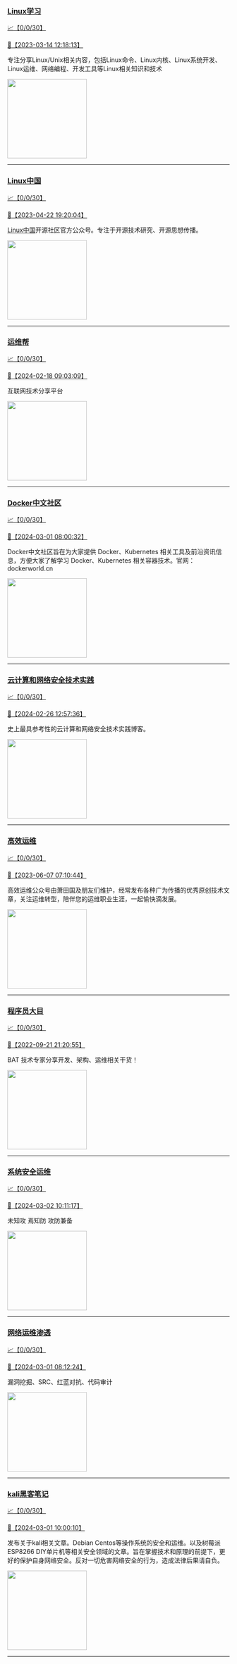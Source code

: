 
### [Linux学习](http://wechat.doonsec.com/wechat_echarts/?biz=MzI4MDEwNzAzNg==)

[:chart_with_upwards_trend:【0/0/30】](http://wechat.doonsec.com/wechat_echarts/?biz=MzI4MDEwNzAzNg==)

[:camera_flash:【2023-03-14 12:18:13】](https://mp.weixin.qq.com/s?__biz=MzI4MDEwNzAzNg==&mid=2649460110&idx=2&sn=d76412a9e0687ffe50c359ea4332a1a2&chksm=f3a2acfdc4d525ebb2f44288f886f46ce16507e0305ee1fcc74cb305757dd68610e87f461665&scene=27#wechat_redirect)

专注分享Linux/Unix相关内容，包括Linux命令、Linux内核、Linux系统开发、Linux运维、网络编程、开发工具等Linux相关知识和技术

<img align="top" width="180" src="http://open.weixin.qq.com/qr/code?username=gh_cb990d3ccd5f" alt="" />

---


### [Linux中国](http://wechat.doonsec.com/wechat_echarts/?biz=MjM5NjQ4MjYwMQ==)

[:chart_with_upwards_trend:【0/0/30】](http://wechat.doonsec.com/wechat_echarts/?biz=MjM5NjQ4MjYwMQ==)

[:camera_flash:【2023-04-22 19:20:04】](https://mp.weixin.qq.com/s?__biz=MjM5NjQ4MjYwMQ==&mid=2664678930&idx=3&sn=e1cd00ae476511afb34f4785124fb41a&chksm=bdcffd548ab87442b492af73b3af4e275b5439bd53b739798b806ed6947ab03e47e8efbe9a59&scene=27#wechat_redirect)

[Linux中国](https://linux.cn/)开源社区官方公众号。专注于开源技术研究、开源思想传播。

<img align="top" width="180" src="http://open.weixin.qq.com/qr/code?username=gh_52ef55f8adfd" alt="" />

---


### [运维帮](http://wechat.doonsec.com/wechat_echarts/?biz=MzA3MzYwNjQ3NA==)

[:chart_with_upwards_trend:【0/0/30】](http://wechat.doonsec.com/wechat_echarts/?biz=MzA3MzYwNjQ3NA==)

[:camera_flash:【2024-02-18 09:03:09】](https://mp.weixin.qq.com/s?__biz=MzA3MzYwNjQ3NA==&mid=2651301313&idx=1&sn=968508c3084bed86c1b0c8d4bce6a3a1&chksm=85ebcac81642718a0c3c2c361b768b105d9da662e5f0b4c95688fe2b72f67a15bec76d2a0a1c&scene=27&key=fb4f774344962fc8e2d80e64f4d14d94c3879f22f0b45119bc561ae3d07d6fb5b6090577c728e06a1335e3fea842beb500c07cb68e189ad3ea6f6de441e40a2139836e78c1e189f8cb6769843f7b4522255422061808935f82830bf46e04cfb9b527ed162d22f5cf508d949aa6b98ead912c271f6c80b08f4779845468421007&ascene=0&uin=MzgxODQ4MjMz&devicetype=Windows+10+x64&version=63090819&lang=zh_CN&countrycode=GY&exportkey=n_ChQIAhIQ557o9J9cIyZDi2FnqH0XsxLgAQIE97dBBAEAAAAAAEtiKoCZqlcAAAAOpnltbLcz9gKNyK89dVj0NFy1J8wo2Gz5mdEjz142iFhMRT0HywWtMCUI8DRKX8i2CSLXyTuENhkUVKOqmHan%2FZ8Ur51Jiehzj2wWKMeqZvBRnSPfHHRTh9xHBRFnudO%2FIKoHBzxF2iv%2BLYGaEFHYfTfIb9O1pDBKa9xWpYXh5TKDJ99f7v67Kr72T57otxpWJYv3m152Q8rUBEAzZoeagNXbhTKmz5bOLHQolbuZDtJxubJDHI%2F12l4uZWxT9%2F7c1T0PA5KzEL9s&acctmode=0&pass_ticket=4WGrP8KQEhTm3hIaEj7UZ5%2F5wRmsbxUGPnmGk4r%2BRD8j5lTNm0B%2Bgsd5Yjc3dO%2F9zEnffNkp4GrgiPPbtNE9Bw%3D%3D&wx_header=1&scene=27#wechat_redirect)

互联网技术分享平台

<img align="top" width="180" src="http://open.weixin.qq.com/qr/code?username=gh_445a39329cd8" alt="" />

---


### [Docker中文社区](http://wechat.doonsec.com/wechat_echarts/?biz=MzI1NzI5NDM4Mw==)

[:chart_with_upwards_trend:【0/0/30】](http://wechat.doonsec.com/wechat_echarts/?biz=MzI1NzI5NDM4Mw==)

[:camera_flash:【2024-03-01 08:00:32】](https://mp.weixin.qq.com/s?__biz=MzI1NzI5NDM4Mw==&mid=2247496891&idx=1&sn=1dcdc726d66e0fb9110eb85a7923839a&chksm=eb112c3e3d87a18272954e2b622dc14c4d20ffd4bbebf7b319b8ba4cece9b2299ca24703a9b6&scene=27&key=a2847c972f830c4175831efa106a792b49125e84c920af2b0c488e489723508dc0231db40a05ec566e9d33a962185c013046d7b41eea0c3577dd81588f363ed6bfe1e6401ac76d5675b131bc5ebb52f8f995f7514bd0490014b553d606e60eeaa1de7a5c4285b4cc4e91c7eb80c305c79b3b668e57d0a350f1f8f36f9d2e0470&ascene=15&uin=NTY2NTA4NjQ%3D&devicetype=Windows+10+x64&version=63060012&lang=zh_CN&session_us=gh_262d08c8f1ee&countrycode=AL&exportkey=n_ChQIAhIQAwcTveIC%2FvlJOtk%2FzxNapRLuAQIE97dBBAEAAAAAAE0hJ%2FJmMiAAAAAOpnltbLcz9gKNyK89dVj054KNBv4MzqQOSrRv1f%2Fa4%2BejavNO4U%2BIQHQvOiSdkbZEX0aZItsCN0pMF2TlhmeThzF2EGRs7DsjfxzWGhYAhemQQsth5B%2Fzs1Xq4Ks2Zgxga8byslHmsIAKeusWi5vKvIyNR7kwS1UfFdTvS8MUFvdHsjvBdeUjxBpiU2L4kEhv0refYAdrP09w6caeZ9ScHzmt9Pops%2Bzm0m%2FPXAIryqN6Y7UEkYOyn%2BnwdcjBLJAPKV9oW0STVXjitX6wr88ZU00l7nCYZ4A%3D&acctmode=0&pass_ticket=rGxaOUdR5FbsY60AtMc%2B8giKGGYeU5Gfrzx9TdcaLDuO1VQ84BMXBCGkbitVhOkV4Cuh7aGY72q6e9lZc11QXA%3D%3D&wx_header=0&fontgear=2&scene=27#wechat_redirect)

Docker中文社区旨在为大家提供 Docker、Kubernetes 相关工具及前沿资讯信息，方便大家了解学习 Docker、Kubernetes 相关容器技术。官网：dockerworld.cn

<img align="top" width="180" src="http://open.weixin.qq.com/qr/code?username=gh_8620cb9f61a5" alt="" />

---


### [云计算和网络安全技术实践](http://wechat.doonsec.com/wechat_echarts/?biz=MzA3MjM5MDc2Nw==)

[:chart_with_upwards_trend:【0/0/30】](http://wechat.doonsec.com/wechat_echarts/?biz=MzA3MjM5MDc2Nw==)

[:camera_flash:【2024-02-26 12:57:36】](https://mp.weixin.qq.com/s?__biz=MzA3MjM5MDc2Nw==&mid=2650748254&idx=1&sn=e4ac5379e9a6ea77698cebe8daa61851&chksm=8682cf6cabba02d6b5d48424d8a570582c85f1ae7490ac71555f5ded1119a0b1282e6050fd9b&scene=27&key=978d8ac09b04f41640c7930d886656cb27df714450a7d244bb00285f2c3afd397992790c175ebb33015b44c3bf61bfc704abd7d007a34cd8583b49049d927f11a8f15f152ecebedb4add5d64979a0156f9fb6bb77cf60ccfb8b75b479ce38b42f6fa0037706f4d12b477e418982055ef42c71a216074f51b9d730b3fe6e44e5a&ascene=15&uin=NTY2NTA4NjQ%3D&devicetype=Windows+10+x64&version=63060012&lang=zh_CN&session_us=gh_e8a4866a67fe&countrycode=AL&exportkey=n_ChQIAhIQ8KUi%2BHI%2BhMi98%2Fxu%2FGsUQRLuAQIE97dBBAEAAAAAAKzxEtjrmtQAAAAOpnltbLcz9gKNyK89dVj0rfyR9CpD8AbGlHXtMpiGQgImFGasYe1iZcuicVXEOPvVePilVtikIGhTTMt1oYZGqi%2FN01y64AA%2BeNqwiuRRiRTU%2BZ6a5BubWGsNkMc6qZM%2FRQlMCyt1PELF0Fx2EL7NsLZV93LidbBqE5DWwDElpoPPBQvvKeU2qAjWIgs%2FC8dAQx1uP6W7WN63Uhu0MApQeIS9MTGNKTvRiozGaJHF7JzijqMXNDl2w55nX6VWxvBEv%2Fhcxtzf1YVZJmF8J16w5HgMGOTedUQ%3D&acctmode=0&pass_ticket=JRrSvFzQLYvhVCehHt3PjayQhu7UlIC4VqjSM0bJZlzYABLxfB8y7yoqqkAK9ci6b44DZFfo5flM2%2F8bDAxCvQ%3D%3D&wx_header=0&fontgear=2&scene=27#wechat_redirect)

史上最具参考性的云计算和网络安全技术实践博客。

<img align="top" width="180" src="http://open.weixin.qq.com/qr/code?username=gh_34d6b0cb5633" alt="" />

---


### [高效运维](http://wechat.doonsec.com/wechat_echarts/?biz=MzA4Nzg5Nzc5OA==)

[:chart_with_upwards_trend:【0/0/30】](http://wechat.doonsec.com/wechat_echarts/?biz=MzA4Nzg5Nzc5OA==)

[:camera_flash:【2023-06-07 07:10:44】](https://mp.weixin.qq.com/s?__biz=MzA4Nzg5Nzc5OA==&mid=2651734637&idx=4&sn=2e47f69f965e98f599fed75ddb3837ef&chksm=8bc881c4bcbf08d2df71b5670c0499709a5281229287b15d178de64108ac464cd1f023287884&scene=27#wechat_redirect)

高效运维公众号由萧田国及朋友们维护，经常发布各种广为传播的优秀原创技术文章，关注运维转型，陪伴您的运维职业生涯，一起愉快滴发展。

<img align="top" width="180" src="http://open.weixin.qq.com/qr/code?username=gh_0fdeda7cb50a" alt="" />

---


### [程序员大目](http://wechat.doonsec.com/wechat_echarts/?biz=MzI4ODQ3NjE2OA==)

[:chart_with_upwards_trend:【0/0/30】](http://wechat.doonsec.com/wechat_echarts/?biz=MzI4ODQ3NjE2OA==)

[:camera_flash:【2022-09-21 21:20:55】](https://mp.weixin.qq.com/s?__biz=MzI4ODQ3NjE2OA==&mid=2247500356&idx=1&sn=69754a844e3a51a5427a0efec6aa45bd&chksm=ec3f5f23db48d6353810ef9157baf1fc90adbd884423aba73bd00450e5e6777e6e46dbe30489&scene=27&key=512fb80aa4f22d2a8ac8a7af6059d9b697eaef75ed0476d4690fc363cab93d636f7775d20d20fd3b1cd8bc051e62783ef79a2497a6b927846f0446f0af1324426177ebc087d480f11223e6aa409b2a26ab3d9ac220856bd51003dc89dc5306590dc812175fea69cf84266821b6f428181384d29a2d5a699f58c3d897ce4f980a&ascene=15&uin=MTA3Mzc3OTIzNQ%3D%3D&devicetype=Windows+Server+2016+x64&version=63070517&lang=zh_CN&session_us=gh_5f81484d311e&exportkey=AfaIj87lbeDD6CwHew4i%2FSM%3D&acctmode=0&pass_ticket=nP6spRM8hMyiazMifMuFetRdSji3u6F4iU1PoNglFE6zGbwDRWX%2F4QyvCBMQQBay&wx_header=0&fontgear=2&scene=27#wechat_redirect)

BAT 技术专家分享开发、架构、运维相关干货！

<img align="top" width="180" src="http://open.weixin.qq.com/qr/code?username=gh_e6849e368b5f" alt="" />

---


### [系统安全运维](http://wechat.doonsec.com/wechat_echarts/?biz=Mzk0NjE0NDc5OQ==)

[:chart_with_upwards_trend:【0/0/30】](http://wechat.doonsec.com/wechat_echarts/?biz=Mzk0NjE0NDc5OQ==)

[:camera_flash:【2024-03-02 10:11:17】](https://mp.weixin.qq.com/s?__biz=Mzk0NjE0NDc5OQ==&mid=2247523040&idx=1&sn=cbe73931234313f8fcaf35e9c962bcfd&chksm=c28ef0f463b77cac3cadb417f5dd3e4632416e4290e876fa9d243b2a5e6b7687019faa19a4c5&scene=27#wechat_redirect)

未知攻 焉知防 攻防兼备

<img align="top" width="180" src="http://open.weixin.qq.com/qr/code?username=gh_2c298b630170" alt="" />

---


### [网络运维渗透](http://wechat.doonsec.com/wechat_echarts/?biz=MzA3MjMxODUwNg==)

[:chart_with_upwards_trend:【0/0/30】](http://wechat.doonsec.com/wechat_echarts/?biz=MzA3MjMxODUwNg==)

[:camera_flash:【2024-03-01 08:12:24】](https://mp.weixin.qq.com/s?__biz=MzA3MjMxODUwNg==&mid=2247486360&idx=1&sn=b9c39e97dee5fb57f4bddf1f65d4303b&chksm=9e03b477939aab6df8da81987af6247cd5e27ac93471c7829d10d6a88a4f0ea349a0793ac694&scene=27&key=58349ff90672df98e604b7a4272549fea63cee30a5726f5d2cbf21662875491379e3132ea1bbec20d56a6adbdea7658197e09ab39554164323bc9d658fedf53a0ed7c4d2023c8b65296c40a71ab8e5c9abd568a384aa273e2a3234351921a34852955a34db5e9a80dab21a3ca44be8f650f0d987ed7f36fa6725a804453dad4a&ascene=15&uin=NTY2NTA4NjQ%3D&devicetype=Windows+10+x64&version=63060012&lang=zh_CN&session_us=gh_d8f9af93f3da&countrycode=AL&exportkey=n_ChQIAhIQ4TMkwxMYOpfkOgUx15GPfxLiAQIE97dBBAEAAAAAANoXFhZgsFEAAAAOpnltbLcz9gKNyK89dVj0H2YlwH%2BvkyfRZ%2BIntSNwesfLrCEUHkd6ywZ30PKuHF4EBVsXkqSA38LSz8WM9Z2pNedBCF6IYzvsGuzU6ZsMdxz2RLUyMtz2EUuep6EKXA30JJLg0dMHN0K7aXJ6vxzN61EoXzmL6%2FZR2Dfh6jHx%2FLdu9E6bU7RutLa%2FE0OhxeMR8Fi28mUVDlwcLNsrAmMvE4fKdXh57CgHUdMdToNxB%2BraHmN%2B3u1vCe8DHlr383bPakMvWlPcXAlsdBY%3D&acctmode=0&pass_ticket=rGxaOUdR5FbsY60AtMc%2B8giKGGYeU5Gfrzx9TdcaLDuRTgzXdqIvMZZLhSMsGTndNk3RjgGVXTZWmqcTpZr2mw%3D%3D&wx_header=0&fontgear=2&scene=27#wechat_redirect)

漏洞挖掘、SRC、红蓝对抗、代码审计

<img align="top" width="180" src="http://open.weixin.qq.com/qr/code?username=gh_304f5239b3b0" alt="" />

---


### [kali黑客笔记](http://wechat.doonsec.com/wechat_echarts/?biz=MzkxMzIwNTY1OA==)

[:chart_with_upwards_trend:【0/0/30】](http://wechat.doonsec.com/wechat_echarts/?biz=MzkxMzIwNTY1OA==)

[:camera_flash:【2024-03-01 10:00:10】](https://mp.weixin.qq.com/s?__biz=MzkxMzIwNTY1OA==&mid=2247503342&idx=1&sn=d2438c54a6e7c686b0ab7b90f01258a2&chksm=c01907a262801c9c9d4fb4706052f31b32d70e32a7f777997c5de12fa6d5bd29ccff0fe02269&scene=27#wechat_redirect)

发布关于kali相关文章。Debian Centos等操作系统的安全和运维。以及树莓派 ESP8266 DIY单片机等相关安全领域的文章。旨在掌握技术和原理的前提下，更好的保护自身网络安全。反对一切危害网络安全的行为，造成法律后果请自负。

<img align="top" width="180" src="http://open.weixin.qq.com/qr/code?username=gh_fbcaf351ddc1" alt="" />

---

